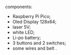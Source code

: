 

components:

- Raspberry Pi Pico;
- Oled Display 128x64;
- laser 5V;
- white LED;
- Li-po battery;
- 3 buttons and 2 switches;
- some wires and belt .
